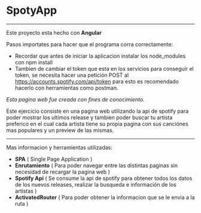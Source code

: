 # SpotyApp
------
  Este proyecto esta hecho con **Angular**

  Pasos importates para hacer que el programa corra correctamente:
- Recordar que antes de iniciar la aplicacion instalar los node_modules con npm install
- Tambien de cambiar el token que esta en los servicios para conseguir el token, se 
  necesita hacer una petición POST al https://accounts.spotify.com/api/token
  para esto es recomendado hacerlo con herramientas como postman.

*Esta pagina web fue creada con fines de conocimiento.*

Este ejercicio consiste en una pagina web utilizando la api de spotify para poder mostrar
los ultimos release y tambien poder buscar tu artista preferico en el cual cada artista tiene
su propia pagina con sus canciónes mas populares y un preview de las mismas.

-------

Mas informacion y herramientas utilizadas:
 - **SPA** ( Single Page Application )
 - **Enrutamiento** ( Para poder navegar entre las distintas paginas sin necesidad de recargar la pagina web )
 - **Spotify Api** ( Se consume la api de spotify para obtener todos los datos de los nuevos releases, 
                       realizar la busqueda e información de los artistas )
 - **ActivatedRouter** ( Para poder obtener la informacion que se le envia a la ruta )